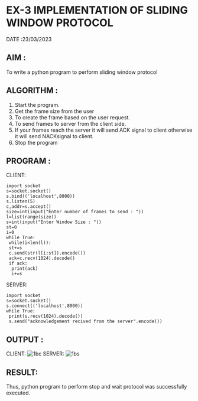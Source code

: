 # EX-3 IMPLEMENTATION OF SLIDING WINDOW PROTOCOL

DATE :23/03/2023

## AIM :
To write a python program to perform sliding window protocol

## ALGORITHM :
1. Start the program.
2. Get the frame size from the user
3. To create the frame based on the user request.
4. To send frames to server from the client side.
5. If your frames reach the server it will send ACK signal to client otherwise it
will send NACKsignal to client.
6. Stop the program

## PROGRAM :
CLIENT:
```
import socket
s=socket.socket()
s.bind(('localhost',8000))
s.listen(5)
c,addr=s.accept()
size=int(input("Enter number of frames to send : "))
l=list(range(size))
s=int(input("Enter Window Size : "))
st=0
i=0
while True:
 while(i<len(l)):
 st+=s
 c.send(str(l[i:st]).encode())
 ack=c.recv(1024).decode()
 if ack:
  print(ack)
  i+=s
```
SERVER:
```
import socket
s=socket.socket()
s.connect(('localhost',8000))
while True: 
 print(s.recv(1024).decode())
 s.send("acknowledgement recived from the server".encode())
```
## OUTPUT :
CLIENT:
![1bc](https://github.com/Vanisha0609/EX-3/assets/119104009/75f5acf0-dcd8-438e-841f-179fb5a9c88d)
SERVER:
![1bs](https://github.com/Vanisha0609/EX-3/assets/119104009/9bb2244b-f11e-4f45-b496-b74bd6cbedcb)

## RESULT:
Thus, python program to perform stop and wait protocol was successfully executed.



